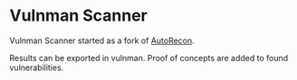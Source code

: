 # Vulnman Scanner

Vulnman Scanner started as a fork of [AutoRecon](https://github.com/Tib3rius/AutoRecon).

Results can be exported in vulnman.
Proof of concepts are added to found vulnerabilities.
